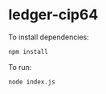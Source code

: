 # ledger-cip64

To install dependencies:

```bash
npm install
```

To run:

```bash
node index.js
```

